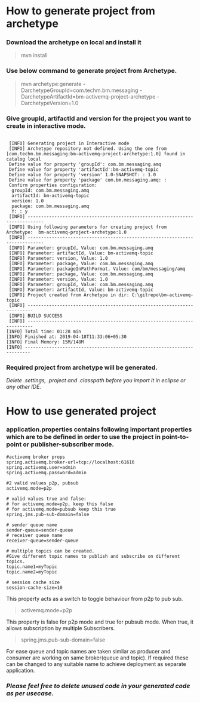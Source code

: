 # How to generate project from archetype

### Download the archetype on local and install it


> mvn install

### Use below command to generate project from Archetype.

>  mvn archetype:generate -DarchetypeGroupId=com.techm.bm.messaging
  -DarchetypeArtifactId=bm-activemq-project-archetype
  -DarchetypeVersion=1.0


### Give groupId, artifactId and version for the project you want to create in interactive mode.

```

 [INFO] Generating project in Interactive mode
 [INFO] Archetype repository not defined. Using the one from [com.techm.bm.messaging:bm-activemq-project-archetype:1.0] found in catalog local
 Define value for property 'groupId': com.bm.messaging.amq
 Define value for property 'artifactId':bm-activemq-topic
 Define value for property 'version' 1.0-SNAPSHOT: : 1.0
 Define value for property 'package' com.bm.messaging.amq: :
 Confirm properties configuration:
  groupId: com.bm.messaging.amq
  artifactId: bm-activemq-topic
  version: 1.0
  package: com.bm.messaging.amq
  Y: : y
 [INFO] ----------------------------------------------------------------------------
 [INFO] Using following parameters for creating project from Archetype:  bm-activemq-project-archetype:1.0
 [INFO] ----------------------------------------------------------------------------
 [INFO] Parameter: groupId, Value: com.bm.messaging.amq
 [INFO] Parameter: artifactId, Value: bm-activemq-topic
 [INFO] Parameter: version, Value: 1.0
 [INFO] Parameter: package, Value: com.bm.messaging.amq
 [INFO] Parameter: packageInPathFormat, Value: com/bm/messaging/amq
 [INFO] Parameter: package, Value: com.bm.messaging.amq
 [INFO] Parameter: version, Value: 1.0
 [INFO] Parameter: groupId, Value: com.bm.messaging.amq
 [INFO] Parameter: artifactId, Value: bm-activemq-topic
 [INFO] Project created from Archetype in dir: C:\gitrepo\bm-activemq-topic
 [INFO] ------------------------------------------------------------------------
 [INFO] BUILD SUCCESS
 [INFO] ------------------------------------------------------------------------
[INFO] Total time: 01:28 min
[INFO] Finished at: 2019-04-18T11:33:06+05:30
[INFO] Final Memory: 15M/148M
[INFO] ------------------------------------------------------------------------
```

### Required project from archetype will be generated.

_Delete .settings, .project and .classpath before you import it in eclipse or any other IDE._

# How to use generated project

### application.properties contains following important properties which are to be defined in order to use the project in point-to-point or publisher-subscriber mode.

```
#activemq broker props
spring.activemq.broker-url=tcp://localhost:61616
spring.activemq.user=admin
spring.activemq.password=admin

#2 valid values p2p, pubsub
activemq.mode=p2p

# valid values true and false:
# for activemq.mode=p2p, keep this false
# for activemq.mode=pubsub keep this true
spring.jms.pub-sub-domain=false

# sender queue name
sender-queue=sender-queue
# receiver queue name
receiver-queue=sender-queue

# multiple topics can be created.
#Give different topic names to publish and subscribe on different topics.
topic.name1=myTopic
topic.name2=myTopic

# session cache size
session-cache-size=10
```
  This property acts as a switch to toggle behaviour from p2p to pub sub.
> activemq.mode=p2p

  This property is false for p2p mode and true for pubsub mode. When true, it allows subscription by multiple Subscribers.
> spring.jms.pub-sub-domain=false

  For ease queue and topic names are taken similar as producer and consumer are working on same broker(queue and topic).
  If required these can be changed to any suitable name to achieve deployment as separate application.
  
  
  ### _Please feel free to delete unused code in your generated code as per usecase._